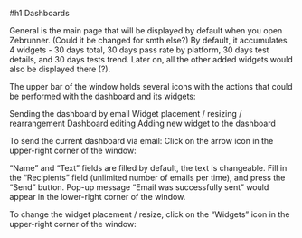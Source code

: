 #h1 Dashboards

General is the main page that will be displayed by default when you open Zebrunner.
 (Could it be changed for smth else?) 
By default, it accumulates 4 widgets - 30 days total, 30 days pass rate by platform, 30 days test details, and 30 days tests trend.
Later on, all the other added widgets would also be displayed there (?).

The upper bar of the window holds several icons with the actions that could be performed with the dashboard and its widgets:


Sending the dashboard by email
Widget placement / resizing / rearrangement
Dashboard editing
Adding new widget to the dashboard

To send the current dashboard via email:
Click on the arrow icon in the upper-right corner of the window:



“Name” and “Text” fields are filled by default, the text is changeable. Fill in the “Recipients” field (unlimited number of emails per time), and press the “Send” button.
Pop-up message “Email was successfully sent” would appear in the lower-right corner of the window.


To change the widget placement / resize, click on the “Widgets” icon in the upper-right corner of the window:
